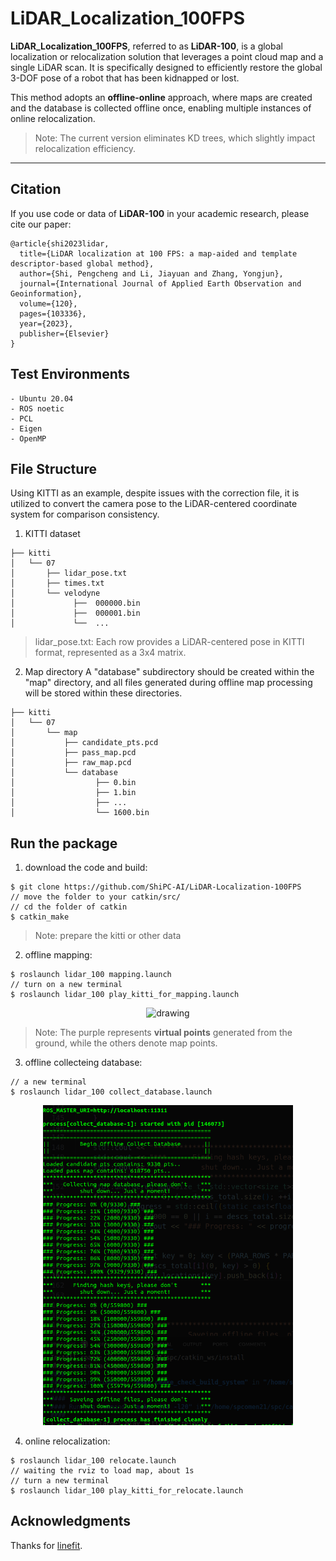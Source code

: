 # LiDAR_Localization_100FPS
**LiDAR_Localization_100FPS**, referred to as **LiDAR-100**, is a global localization or relocalization solution that leverages a point cloud map and a single LiDAR scan. It is specifically designed to efficiently restore the global 3-DOF pose of a robot that has been kidnapped or lost.

This method adopts an **offline-online** approach, where maps are created and the database is collected offline once, enabling multiple instances of online relocalization.

> Note: The current version eliminates KD trees, which slightly impact relocalization efficiency.
---

<!-- <p align="center">
    <img src="media/07_relocate.gif" alt="drawing" width="800"/>
</p> -->

<!-- --- -->
##  Citation
If you use code or data of **LiDAR-100** in your academic research, please cite our paper:
```
@article{shi2023lidar,
  title={LiDAR localization at 100 FPS: a map-aided and template descriptor-based global method},
  author={Shi, Pengcheng and Li, Jiayuan and Zhang, Yongjun},
  journal={International Journal of Applied Earth Observation and Geoinformation},
  volume={120},
  pages={103336},
  year={2023},
  publisher={Elsevier}
}
```
## Test Environments
```
- Ubuntu 20.04
- ROS noetic
- PCL
- Eigen
- OpenMP
```
## File Structure
Using KITTI as an example, despite issues with the correction file, it is utilized to convert the camera pose to the LiDAR-centered coordinate system for comparison consistency.

1. KITTI dataset
```
├── kitti
│   └── 07
│       ├── lidar_pose.txt
│       ├── times.txt
│       └── velodyne
│             ├──  000000.bin
│             ├──  000001.bin
│             └──  ...
```
> lidar_pose.txt: Each row provides a LiDAR-centered pose in KITTI format, represented as a 3x4 matrix.

2. Map directory
A "database" subdirectory should be created within the "map" directory, and all files generated during offline map processing will be stored within these directories.
```
├── kitti
│   └── 07
│       └── map
│           ├── candidate_pts.pcd
│           ├── pass_map.pcd
│           ├── raw_map.pcd
│           └── database
│                  ├── 0.bin
│                  ├── 1.bin
│                  ├── ...
│                  └── 1600.bin
```

## Run the package
1. download the code and build: 
```
$ git clone https://github.com/ShiPC-AI/LiDAR-Localization-100FPS
// move the folder to your catkin/src/
// cd the folder of catkin
$ catkin_make
```
> Note: prepare the kitti or other data

2. offline mapping: 
```
$ roslaunch lidar_100 mapping.launch
// turn on a new terminal 
$ roslaunch lidar_100 play_kitti_for_mapping.launch
```
<p align="center">
    <img src="media/07_mapping.gif" alt="drawing" width="800"/>
</p>

> Note: The purple represents **virtual points** generated from the ground, while the others denote map points.

3. offline collecteing database: 
```
// a new terminal
$ roslaunch lidar_100 collect_database.launch
```
<p align="center">
    <img src="media/collect_database.png" alt="drawing" width="400"/>
</p>

4. online relocalization: 
```
$ roslaunch lidar_100 relocate.launch
// waiting the rviz to load map, about 1s
// turn a new terminal
$ roslaunch lidar_100 play_kitti_for_relocate.launch
```

## Acknowledgments

Thanks for [linefit](https://github.com/lorenwel/linefit_ground_segmentation).